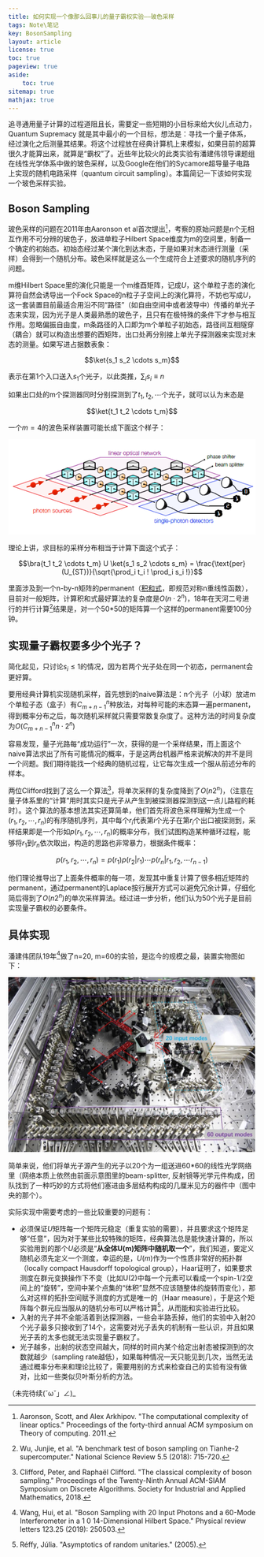 ```yaml
---
title: 如何实现一个像那么回事儿的量子霸权实验——玻色采样
tags: Note\笔记
key: BosonSampling
layout: article
license: true
toc: true
pageview: true
aside:
    toc: true
sitemap: true
mathjax: true
---
```


追寻通用量子计算的过程道阻且长，需要定一些短期的小目标来给大伙儿点动力，Quantum Supremacy 就是其中最小的一个目标，想法是：寻找一个量子体系，经过演化之后测量其结果。将这个过程放在经典计算机上来模拟，如果目前的超算很久才能算出来，就算是“霸权”了。近些年比较火的此类实验有潘建伟领导课题组在线性光学体系中做的玻色采样，以及Google在他们的Sycamore超导量子电路上实现的随机电路采样（quantum circuit sampling）。本篇简记一下该如何实现一个玻色采样实验。

<!--more-->

## Boson Sampling

玻色采样的问题在2011年由Aaronson et al首次提出[^5]，考察的原始问题是n个无相互作用不可分辨的玻色子，放进单粒子Hilbert Space维度为m的空间里，制备一个确定的初始态。初始态经过某个演化到达末态，于是如果对末态进行测量（采样）会得到一个随机分布。玻色采样就是这么一个生成符合上述要求的随机序列的问题。

m维Hilbert Space里的演化只能是一个m维酉矩阵，记成$U$，这个单粒子态的演化算符自然会诱导出一个Fock Space的n粒子子空间上的演化算符，不妨也写成$U$，这一套装置目前最适合用沿不同“路径”（如自由空间中或者波导中）传播的单光子态来实现，因为光子是人类最熟悉的玻色子，且只有在极特殊的条件下才参与相互作用。忽略偏振自由度，m条路径的入口即为m个单粒子初始态，路径间互相隧穿（耦合）就可以构造出想要的酉矩阵，出口处再分别接上单光子探测器来实现对末态的测量。如果写进占据数表象：

$$\ket{s_1 s_2 \cdots s_m}$$

表示在第1个入口送入$s_1$个光子，以此类推，$\sum_i s_i \equiv n$

如果出口处的m个探测器同时分别探测到了$t_1, t_2, \cdots$个光子，就可以认为末态是

$$\ket{t_1 t_2 \cdots t_m}$$

一个$m=4$的波色采样装置可能长成下面这个样子：

![m=4的装置](/assets/images/Boson0.png)

理论上讲，求目标的采样分布相当于计算下面这个式子：

$$\bra{t_1 t_2 \cdots t_m} U \ket{s_1 s_2 \cdots s_m} = \frac{\text{per} (U_{ST})}{\sqrt{\prod_i t_i ! \prod_i s_i !}}$$

里面涉及到一个n-by-n矩阵的permanent（[积和式](https://baike.baidu.com/item/%E7%A7%AF%E5%92%8C%E5%BC%8F)，即规范对称n重线性函数），目前对一般矩阵，计算积和式最好算法的复杂度是$O(n \cdot 2^n)$，18年在天河二号进行的并行计算[^6]结果是，对一个50*50的矩阵算一个这样的permanent需要100分钟。

## 实现量子霸权要多少个光子？

简化起见，只讨论$s_i \leq 1$的情况，因为若两个光子处在同一个初态，permanent会更好算。

要用经典计算机实现随机采样，首先想到的naive算法是：n个光子（小球）放进m个单粒子态（盒子）有$C_{m+n-1}^{n}$种放法，对每种可能的末态算一遍permanent，得到概率分布之后，每次随机采样就只需要常数复杂度了。这种方法的时间复杂度为$O(C_{m+n-1}^{n} n \cdot 2^n)$

容易发现，量子光路每“成功运行”一次，获得的是一个采样结果，而上面这个naive算法求出了所有可能情况的概率，于是这两台机器严格来说解决的并不是同一个问题。我们期待能找一个经典的随机过程，让它每次生成一个服从前述分布的样本。

两位Clifford找到了这么一个算法[^3]，将单次采样的复杂度降到了$O(n 2^n)$，（注意在量子体系里的“计算”用时其实只是光子从产生到被探测器探测到这一点儿路程的耗时）。这个算法的基本想法其实还算简单，他们首先将波色采样理解为生成一个$(r_1, r_2, \cdots, r_n)$的有序随机序列，其中每个$r_i$代表第$i$个光子在第$r_i$个出口被探测到，采样结果即是一个形如$p(r_1, r_2, \cdots, r_n)$的概率分布，我们试图构造某种循环过程，能够将$r_1$到$r_n$依次取出，构造的思路也非常暴力，根据条件概率：

$$p(r_1, r_2, \cdots, r_n) = p(r_1) p(r_2|r_1) \cdots p(r_n|r_1, r_2, \cdots r_{n-1})$$

他们理论推导出了上面条件概率的每一项，发现其中重复计算了很多相近矩阵的permanent，通过permanent的Laplace按行展开方式可以避免冗余计算，仔细化简后得到了$O(n 2^n)$的单次采样算法。经过进一步分析，他们认为50个光子是目前实现量子霸权的必要条件。

## 具体实现

潘建伟团队19年[^4]做了n=20, m=60的实验，是迄今的规模之最，装置实物图如下：

![实物图](/assets/images/Boson2.jpg)

简单来说，他们将单光子源产生的光子以20个为一组送进60*60的线性光学网络里（网络本质上依然由前面示意图里的beam-splitter, 反射镜等光学元件构成，团队找到了一种巧妙的方式将他们塞进由多层结构构成的几厘米见方的器件中（图中央的那个）。

实际实现中需要考虑的一些比较重要的问题有：

- 必须保证$U$矩阵每一个矩阵元稳定（重复实验的需要），并且要求这个矩阵足够“任意”，因为对于某些比较特殊的矩阵，经典算法总是能快速计算的，所以实验用到的那个$U$必须是“**从全体U(m)矩阵中随机取一个**”，我们知道，要定义随机必须先定义一个测度，幸运的是，$U(m)$作为一个性质非常好的拓扑群（locally compact Hausdorff topological group），Haar证明了，如果要求测度在群元变换操作下不变（比如U(2)中每一个元素可以看成一个spin-1/2空间上的“旋转”，空间中某个点集的“体积”显然不应该随整体的旋转而变化），那么对这样的拓扑空间赋予测度的方式是唯一的（Haar measure），于是这个矩阵每个群元应当服从的随机分布可以严格计算[^1]，从而能和实验进行比较。
- 入射的光子并不全能活着到达探测器，一些会半路丢掉，他们的实验中入射20个光子最多只接收到了14个，这需要对光子丢失的机制有一些认识，并且如果光子丢的太多也就无法实现量子霸权了。
- 光子越多，出射的状态空间越大，同样的时间内某个给定出射态被探测到的次数就越少（sampling rate越低），如果每种情况一天只能见到几次，当然无法通过概率分布来和理论比较了，需要用别的方式来检查自己的实验有没有做对，比如一些类似贝叶斯分析的方法。

（未完待续(ˇωˇ」∠)_

[^1]: Réffy, Júlia. "Asymptotics of random unitaries." (2005).

[^2]: Aaronson, S., Brod, D.J., 2016. BosonSampling with lost photons. Physical Review A.. doi:10.1103/physreva.93.012335

[^3]: Clifford, Peter, and Raphaël Clifford. "The classical complexity of boson sampling." Proceedings of the Twenty-Ninth Annual ACM-SIAM Symposium on Discrete Algorithms. Society for Industrial and Applied Mathematics, 2018.

[^4]: Wang, Hui, et al. "Boson Sampling with 20 Input Photons and a 60-Mode Interferometer in a 1 0 14-Dimensional Hilbert Space." Physical review letters 123.25 (2019): 250503.

[^5]: Aaronson, Scott, and Alex Arkhipov. "The computational complexity of linear optics." Proceedings of the forty-third annual ACM symposium on Theory of computing. 2011.

[^6]: Wu, Junjie, et al. "A benchmark test of boson sampling on Tianhe-2 supercomputer." National Science Review 5.5 (2018): 715-720.